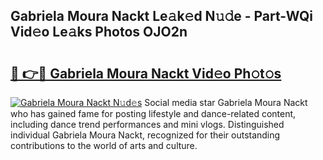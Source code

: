 ## Gabriela Moura Nackt Le𝚊k𝚎d N𝚞𝚍e - Part-WQi Vid𝚎o Le𝚊ks Photos OJO2n

# <h2><a href="http://fb6fd2.evod.top/?m=Gabriela+Moura+Nackt">🔗 👉🔴 Gabriela Moura Nackt Vid𝚎o Ph𝚘t𝚘s</a></h2>

[![Gabriela Moura Nackt N𝚞d𝚎s](https://i.imgur.com/8V9OHl7.gif)](http://fb6fd2.evod.top/?m=Gabriela+Moura+Nackt)
Social media star Gabriela Moura Nackt who has gained fame for posting lifestyle and dance-related content, including dance trend performances and mini vlogs. Distinguished individual Gabriela Moura Nackt, recognized for their outstanding contributions to the world of arts and culture. 

